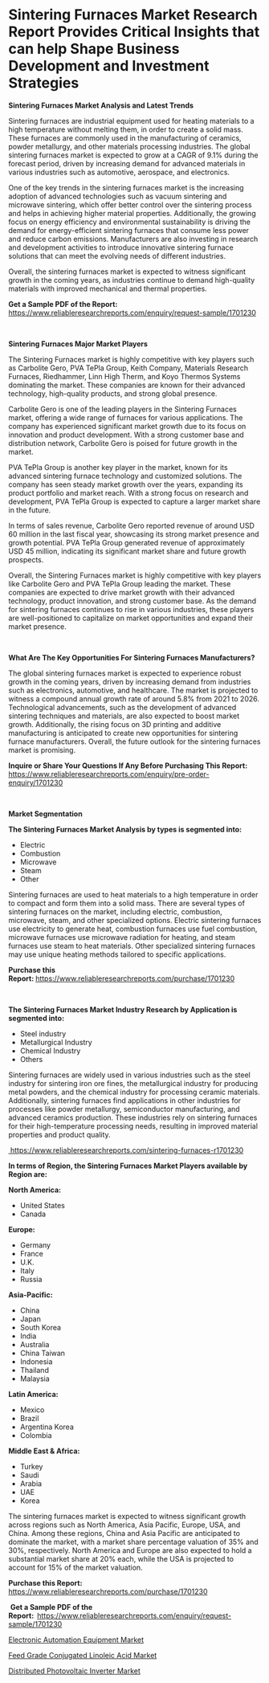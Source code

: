 <p><h1>Sintering Furnaces Market Research Report Provides Critical Insights that can help Shape Business Development and Investment Strategies</h1></p><p><strong>Sintering Furnaces Market Analysis and Latest Trends</strong></p>
<p><p>Sintering furnaces are industrial equipment used for heating materials to a high temperature without melting them, in order to create a solid mass. These furnaces are commonly used in the manufacturing of ceramics, powder metallurgy, and other materials processing industries. The global sintering furnaces market is expected to grow at a CAGR of 9.1% during the forecast period, driven by increasing demand for advanced materials in various industries such as automotive, aerospace, and electronics.</p><p>One of the key trends in the sintering furnaces market is the increasing adoption of advanced technologies such as vacuum sintering and microwave sintering, which offer better control over the sintering process and helps in achieving higher material properties. Additionally, the growing focus on energy efficiency and environmental sustainability is driving the demand for energy-efficient sintering furnaces that consume less power and reduce carbon emissions. Manufacturers are also investing in research and development activities to introduce innovative sintering furnace solutions that can meet the evolving needs of different industries.</p><p>Overall, the sintering furnaces market is expected to witness significant growth in the coming years, as industries continue to demand high-quality materials with improved mechanical and thermal properties.</p></p>
<p><strong>Get a Sample PDF of the Report:&nbsp;</strong> <a href="https://www.reliableresearchreports.com/enquiry/request-sample/1701230">https://www.reliableresearchreports.com/enquiry/request-sample/1701230</a></p>
<p>&nbsp;</p>
<p><strong>Sintering Furnaces Major Market Players</strong></p>
<p><p>The Sintering Furnaces market is highly competitive with key players such as Carbolite Gero, PVA TePla Group, Keith Company, Materials Research Furnaces, Riedhammer, Linn High Therm, and Koyo Thermos Systems dominating the market. These companies are known for their advanced technology, high-quality products, and strong global presence.</p><p>Carbolite Gero is one of the leading players in the Sintering Furnaces market, offering a wide range of furnaces for various applications. The company has experienced significant market growth due to its focus on innovation and product development. With a strong customer base and distribution network, Carbolite Gero is poised for future growth in the market.</p><p>PVA TePla Group is another key player in the market, known for its advanced sintering furnace technology and customized solutions. The company has seen steady market growth over the years, expanding its product portfolio and market reach. With a strong focus on research and development, PVA TePla Group is expected to capture a larger market share in the future.</p><p>In terms of sales revenue, Carbolite Gero reported revenue of around USD 60 million in the last fiscal year, showcasing its strong market presence and growth potential. PVA TePla Group generated revenue of approximately USD 45 million, indicating its significant market share and future growth prospects.</p><p>Overall, the Sintering Furnaces market is highly competitive with key players like Carbolite Gero and PVA TePla Group leading the market. These companies are expected to drive market growth with their advanced technology, product innovation, and strong customer base. As the demand for sintering furnaces continues to rise in various industries, these players are well-positioned to capitalize on market opportunities and expand their market presence.</p></p>
<p>&nbsp;</p>
<p><strong>What Are The Key Opportunities For Sintering Furnaces Manufacturers?</strong></p>
<p><p>The global sintering furnaces market is expected to experience robust growth in the coming years, driven by increasing demand from industries such as electronics, automotive, and healthcare. The market is projected to witness a compound annual growth rate of around 5.8% from 2021 to 2026. Technological advancements, such as the development of advanced sintering techniques and materials, are also expected to boost market growth. Additionally, the rising focus on 3D printing and additive manufacturing is anticipated to create new opportunities for sintering furnace manufacturers. Overall, the future outlook for the sintering furnaces market is promising.</p></p>
<p><strong>Inquire or Share Your Questions If Any Before Purchasing This Report:</strong> <a href="https://www.reliableresearchreports.com/enquiry/pre-order-enquiry/1701230">https://www.reliableresearchreports.com/enquiry/pre-order-enquiry/1701230</a></p>
<p>&nbsp;</p>
<p><strong>Market Segmentation</strong></p>
<p><strong>The Sintering Furnaces Market Analysis by types is segmented into:</strong></p>
<p><ul><li>Electric</li><li>Combustion</li><li>Microwave</li><li>Steam</li><li>Other</li></ul></p>
<p><p>Sintering furnaces are used to heat materials to a high temperature in order to compact and form them into a solid mass. There are several types of sintering furnaces on the market, including electric, combustion, microwave, steam, and other specialized options. Electric sintering furnaces use electricity to generate heat, combustion furnaces use fuel combustion, microwave furnaces use microwave radiation for heating, and steam furnaces use steam to heat materials. Other specialized sintering furnaces may use unique heating methods tailored to specific applications.</p></p>
<p><strong>Purchase this Report:&nbsp;</strong><a href="https://www.reliableresearchreports.com/purchase/1701230">https://www.reliableresearchreports.com/purchase/1701230</a></p>
<p>&nbsp;</p>
<p><strong>The Sintering Furnaces Market Industry Research by Application is segmented into:</strong></p>
<p><ul><li>Steel industry</li><li>Metallurgical Industry</li><li>Chemical Industry</li><li>Others</li></ul></p>
<p><p>Sintering furnaces are widely used in various industries such as the steel industry for sintering iron ore fines, the metallurgical industry for producing metal powders, and the chemical industry for processing ceramic materials. Additionally, sintering furnaces find applications in other industries for processes like powder metallurgy, semiconductor manufacturing, and advanced ceramics production. These industries rely on sintering furnaces for their high-temperature processing needs, resulting in improved material properties and product quality.</p></p>
<p><a href="https://www.reliableresearchreports.com/sintering-furnaces-r1701230">&nbsp;https://www.reliableresearchreports.com/sintering-furnaces-r1701230</a></p>
<p><strong>In terms of Region, the Sintering Furnaces Market Players available by Region are:</strong></p>
<p>
    <p> <strong> North America: </strong>
        <ul>
            <li>United States</li>
            <li>Canada</li>
        </ul>
        </p> 
    <p> <strong> Europe: </strong>
        <ul>
            <li>Germany</li>
            <li>France</li>
            <li>U.K.</li>
            <li>Italy</li>
            <li>Russia</li>
        </ul>
        </p> 
    <p> <strong> Asia-Pacific: </strong>
        <ul>
            <li>China</li>
            <li>Japan</li>
            <li>South Korea</li>
            <li>India</li>
            <li>Australia</li>
            <li>China Taiwan</li>
            <li>Indonesia</li>
            <li>Thailand</li>
            <li>Malaysia</li>
        </ul>
        </p> 
    <p> <strong> Latin America: </strong>
        <ul>
            <li>Mexico</li>
            <li>Brazil</li>
            <li>Argentina Korea</li>
            <li>Colombia</li>
        </ul>
        </p> 
    <p> <strong> Middle East & Africa: </strong>
        <ul>
            <li>Turkey</li>
            <li>Saudi</li>
            <li>Arabia</li>
            <li>UAE</li>
            <li>Korea</li>
        </ul>
    </p>
    </p>
<p><p>The sintering furnaces market is expected to witness significant growth across regions such as North America, Asia Pacific, Europe, USA, and China. Among these regions, China and Asia Pacific are anticipated to dominate the market, with a market share percentage valuation of 35% and 30%, respectively. North America and Europe are also expected to hold a substantial market share at 20% each, while the USA is projected to account for 15% of the market valuation.</p></p>
<p><strong>Purchase this Report: </strong><a href="https://www.reliableresearchreports.com/purchase/1701230">https://www.reliableresearchreports.com/purchase/1701230</a></p>
<p>&nbsp;<strong>Get a Sample PDF of the Report:&nbsp;&nbsp;</strong><a href="https://www.reliableresearchreports.com/enquiry/request-sample/1701230">https://www.reliableresearchreports.com/enquiry/request-sample/1701230</a></p>
<p><strong></strong></p>
<p><p><a href="https://medium.com/@raymiu201/navigating-the-global-electronic-automation-equipment-market-landscape-trends-forecasts-and-d110faac1c85">Electronic Automation Equipment Market</a></p><p><a href="https://medium.com/@parmer78465/global-feed-grade-conjugated-linoleic-acid-market-analysis-trends-forecasts-and-growth-a3358a491741">Feed Grade Conjugated Linoleic Acid Market</a></p><p><a href="https://medium.com/@mamunislambd984/distributed-photovoltaic-inverter-market-investigation-industry-evolution-and-forecast-till-2031-9b3046a2b503">Distributed Photovoltaic Inverter Market</a></p></p>